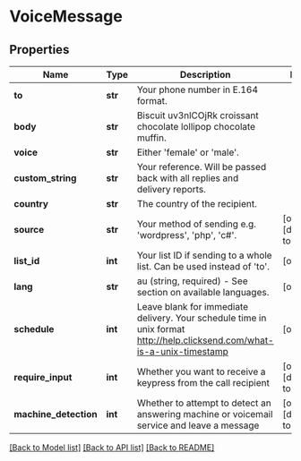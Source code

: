 # VoiceMessage

## Properties
Name | Type | Description | Notes
------------ | ------------- | ------------- | -------------
**to** | **str** | Your phone number in E.164 format. | 
**body** | **str** | Biscuit uv3nlCOjRk croissant chocolate lollipop chocolate muffin. | 
**voice** | **str** | Either &#39;female&#39; or &#39;male&#39;. | 
**custom_string** | **str** | Your reference. Will be passed back with all replies and delivery reports. | 
**country** | **str** | The country of the recipient. | 
**source** | **str** | Your method of sending e.g. &#39;wordpress&#39;, &#39;php&#39;, &#39;c#&#39;. | [optional] [default to 'sdk']
**list_id** | **int** | Your list ID if sending to a whole list. Can be used instead of &#39;to&#39;. | [optional] 
**lang** | **str** | au (string, required) - See section on available languages. | [optional] 
**schedule** | **int** | Leave blank for immediate delivery. Your schedule time in unix format http://help.clicksend.com/what-is-a-unix-timestamp | [optional] 
**require_input** | **int** | Whether you want to receive a keypress from the call recipient | [optional] [default to 0]
**machine_detection** | **int** | Whether to attempt to detect an answering machine or voicemail service and leave a message | [optional] [default to 0]

[[Back to Model list]](../README.md#documentation-for-models) [[Back to API list]](../README.md#documentation-for-api-endpoints) [[Back to README]](../README.md)


